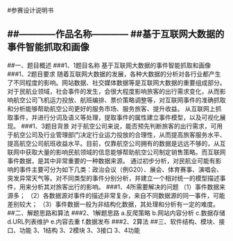 #参赛设计说明书

##————作品名称————
##基于互联网大数据的事件智能抓取和画像
---
##一、题目概述
###1、1题目名称
基于互联网大数据的事件智能抓取和画像
###1、2题目要求
随着互联网大数据的发展，各种大数据的分析对各行业都产生了不同程度的影响。网站数据、社交媒体数据等是互联网大数据的重要组成部分。对于民航业领域，社会事件的发生，会很大程度影响旅客的出行需求变化，从而影响航空公司飞机运力投放、航班编排、票价策略调整等，对互联网事件的准确抓取和分析能够帮助航空公司更好的服务市场、服务旅客、提升收益。
从互联网上抓取事件，并进行分词及语义等处理，提取事件的属性建立事件模型，以及可视化展现。
###1、3题目背景
对于航空公司来说，能否预先判断旅客的出行需求，可用于航空公司及行业管理部门决定行业运力投放的合理性，从而提高旅客服务水平、提高航空公司航班收益水平。目前，仅靠航空公司拥有的数据是远远不够的，从互联网中获取大量的影响民航领域的信息能够帮助航空公司制定销售策略。而互联网事件数据，是其中非常重要的一种数据来源。
通过初步分析，对民航业可能有影响的事件主要可分为如下几类：政治会议（例G20）、展会、体育赛事、演唱会、突发异常天气等。对不同类型的事件分别分析，并建立一个相对统一的模型描述事件，用来分析其对旅客出行的影响。
###1、4所需要解决的问题
（1）事件数据来源多；
（2）各数据源对事件的描述非常复杂，来自不同数据源的同一事件，可能差别较大；
（3）事件数据一般为非结构化数据，其处理和分析有一定的难度。
##二、解题思路和算法
###2、1解题思路
a.反爬策略
b.网站内容分析
c.数据存储
d.URL列表维护
e.内容去重
f.数据发布
###2、2算法
##三、软件结构、模块、接口、功能
3、1结构
3、2模块
3、3接口
3、4功能